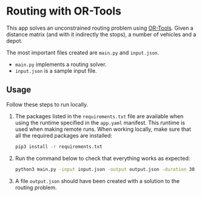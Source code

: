 # Routing with OR-Tools

This app solves an unconstrained routing problem using [OR-Tools][or-tools].
Given a distance matrix (and with it indirectly the stops), a number of vehicles
and a depot.

The most important files created are `main.py` and `input.json`.

* `main.py` implements a routing solver.
* `input.json` is a sample input file.

## Usage

Follow these steps to run locally.

1. The packages listed in the `requirements.txt` file are available when using
   the runtime specified in the `app.yaml` manifest. This runtime is used when
   making remote runs. When working locally, make sure that all the required
   packages are installed:

    ```bash
    pip3 install -r requirements.txt
    ```

1. Run the command below to check that everything works as expected:

    ```bash
    python3 main.py -input input.json -output output.json -duration 30
    ```

1. A file `output.json` should have been created with a solution to the routing
   problem.

[or-tools]: https://developers.google.com/optimization
